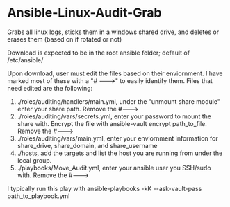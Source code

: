 # Ansible-Linux-Audit-Grab
Grabs all linux logs, sticks them in a windows shared drive, and deletes or erases them (based on if rotated or not)

Download is expected to be in the root ansible folder; default of /etc/ansible/

Upon download, user must edit the files based on their enviornment. I have marked most of these with a "# --->" to easily identify them. Files that need edited are the following:

1. ./roles/auditing/handlers/main.yml, under the "unmount share module" enter your share path. Remove the #--->
2. ./roles/auditing/vars/secrets.yml, enter your password to mount the share with. Encrypt the file with ansible-vault encrypt path_to_file. Remove the #--->
3. ./roles/auditing/vars/main.yml, enter your enviornment information for share_drive, share_domain, and share_username
4. ./hosts, add the targets and list the host you are running from under the local group.
5. ./playbooks/Move_Audit.yml, enter your ansible user you SSH/sudo with. Remove the #--->

I typically run this play with ansible-playbooks -kK --ask-vault-pass path_to_playbook.yml
